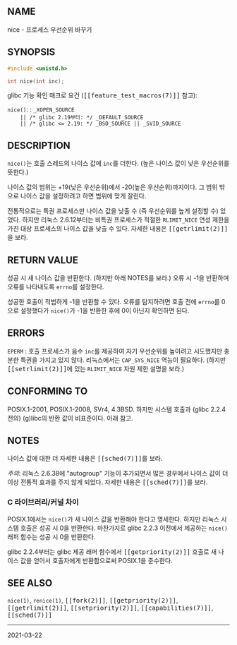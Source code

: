 ## NAME

nice - 프로세스 우선순위 바꾸기

## SYNOPSIS

```c
#include <unistd.h>

int nice(int inc);
```

glibc 기능 확인 매크로 요건 (<tt>[[feature_test_macros(7)]]</tt> 참고):

`nice()`:
:   `_XOPEN_SOURCE`<br>
    `    || /* glibc 2.19부터: */ _DEFAULT_SOURCE`<br>
    `    || /* glibc <= 2.19: */ _BSD_SOURCE || _SVID_SOURCE`

## DESCRIPTION

`nice()`는 호출 스레드의 나이스 값에 `inc`를 더한다. (높은 나이스 값이 낮은 우선순위를 뜻한다.)

나이스 값의 범위는 +19(낮은 우선순위)에서 -20(높은 우선순위)까지이다. 그 범위 밖으로 나이스 값을 설정하려고 하면 범위에 맞게 잘린다.

전통적으로는 특권 프로세스만 나이스 값을 낮출 수 (즉 우선순위를 높게 설정할 수) 있었다. 하지만 리눅스 2.6.12부터는 비특권 프로세스가 적절한 `RLIMIT_NICE` 연성 제한을 가진 대상 프로세스의 나이스 값을 낮출 수 있다. 자세한 내용은 <tt>[[getrlimit(2)]]</tt>을 보라.

## RETURN VALUE

성공 시 새 나이스 값을 반환한다. (하지만 아래 NOTES를 보라.) 오류 시 -1을 반환하며 오류를 나타내도록 `errno`를 설정한다.

성공한 호출이 적법하게 -1을 반환할 수 있다. 오류를 탐지하려면 호출 전에 `errno`를 0으로 설정했다가 `nice()`가 -1을 반환한 후에 0이 아닌지 확인하면 된다.

## ERRORS

`EPERM`
:   호출 프로세스가 음수 `inc`를 제공하여 자기 우선순위를 높이려고 시도했지만 충분한 특권을 가지고 있지 않다. 리눅스에서는 `CAP_SYS_NICE` 역능이 필요하다. (하지만 <tt>[[setrlimit(2)]]</tt>에 있는 `RLIMIT_NICE` 자원 제한 설명을 보라.)

## CONFORMING TO

POSIX.1-2001, POSIX.1-2008, SVr4, 4.3BSD. 하지만 시스템 호출과 (glibc 2.2.4 전의) (g)libc의 반환 값이 비표준이다. 아래 참고.

## NOTES

나이스 값에 대한 더 자세한 내용은 <tt>[[sched(7)]]</tt>를 보라.

*주의*: 리눅스 2.6.38에 "autogroup" 기능이 추가되면서 많은 경우에서 나이스 값이 더이상 전통적 효과를 주지 않게 되었다. 자세한 내용은 <tt>[[sched(7)]]</tt>를 보라.

### C 라이브러리/커널 차이

POSIX.1에서는 `nice()`가 새 나이스 값을 반환해야 한다고 명세한다. 하지만 리눅스 시스템 호출은 성공 시 0을 반환한다. 마찬가지로 glibc 2.2.3 이전에서 제공하는 `nice()` 래퍼 함수는 성공 시 0을 반환한다.

glibc 2.2.4부터는 glibc 제공 래퍼 함수에서 <tt>[[getpriority(2)]]</tt> 호출로 새 나이스 값을 얻어서 호출자에게 반환함으로써 POSIX.1을 준수한다.

## SEE ALSO

`nice(1)`, `renice(1)`, <tt>[[fork(2)]]</tt>, <tt>[[getpriority(2)]]</tt>, <tt>[[getrlimit(2)]]</tt>, <tt>[[setpriority(2)]]</tt>, <tt>[[capabilities(7)]]</tt>, <tt>[[sched(7)]]</tt>

----

2021-03-22
